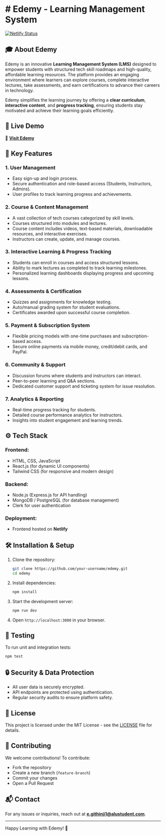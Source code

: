 # # Edemy - Learning Management System

[![Netlify Status](https://api.netlify.com/api/v1/badges/YOUR_BADGE_ID/deploy-status)](https://edemyedith.netlify.app/)

## 🎓 About Edemy
Edemy is an innovative **Learning Management System (LMS)** designed to empower students with structured tech skill roadmaps and high-quality, affordable learning resources. The platform provides an engaging environment where learners can explore courses, complete interactive lectures, take assessments, and earn certifications to advance their careers in technology.

Edemy simplifies the learning journey by offering a **clear curriculum**, **interactive content**, and **progress tracking**, ensuring students stay motivated and achieve their learning goals efficiently.

## 🚀 Live Demo
🔗 **[Visit Edemy](https://edemyedith.netlify.app/)**

## 📌 Key Features

### **1. User Management**
- Easy sign-up and login process.
- Secure authentication and role-based access (Students, Instructors, Admins).
- User profiles to track learning progress and achievements.

### **2. Course & Content Management**
- A vast collection of tech courses categorized by skill levels.
- Courses structured into modules and lectures.
- Course content includes videos, text-based materials, downloadable resources, and interactive exercises.
- Instructors can create, update, and manage courses.

### **3. Interactive Learning & Progress Tracking**
- Students can enroll in courses and access structured lessons.
- Ability to mark lectures as completed to track learning milestones.
- Personalized learning dashboards displaying progress and upcoming lessons.

### **4. Assessments & Certification**
- Quizzes and assignments for knowledge testing.
- Auto/manual grading system for student evaluations.
- Certificates awarded upon successful course completion.

### **5. Payment & Subscription System**
- Flexible pricing models with one-time purchases and subscription-based access.
- Secure online payments via mobile money, credit/debit cards, and PayPal.

### **6. Community & Support**
- Discussion forums where students and instructors can interact.
- Peer-to-peer learning and Q&A sections.
- Dedicated customer support and ticketing system for issue resolution.

### **7. Analytics & Reporting**
- Real-time progress tracking for students.
- Detailed course performance analytics for instructors.
- Insights into student engagement and learning trends.

## ⚙️ Tech Stack

### **Frontend:**
- HTML, CSS, JavaScript
- React.js (for dynamic UI components)
- Tailwind CSS (for responsive and modern design)

### **Backend:**
- Node.js (Express.js for API handling)
- MongoDB / PostgreSQL (for database management)
- Clerk for user authentication

### **Deployment:**
- Frontend hosted on **Netlify**

## 🛠️ Installation & Setup

1. Clone the repository:
   ```bash
   git clone https://github.com/your-username/edemy.git
   cd edemy
   ```

2. Install dependencies:
   ```bash
   npm install
   ```

3. Start the development server:
   ```bash
   npm run dev
   ```

4. Open `http://localhost:3000` in your browser.

## 🧪 Testing
To run unit and integration tests:
```bash
npm test
```

## 🔒 Security & Data Protection
- All user data is securely encrypted.
- API endpoints are protected using authentication.
- Regular security audits to ensure platform safety.

## 📜 License
This project is licensed under the MIT License - see the [LICENSE](LICENSE) file for details.

## 🤝 Contributing
We welcome contributions! To contribute:
- Fork the repository
- Create a new branch (`feature-branch`)
- Commit your changes
- Open a Pull Request

## 📬 Contact
For any issues or inquiries, reach out at **e.githinji1@alustudent.com**.

---
Happy Learning with Edemy! 🚀
